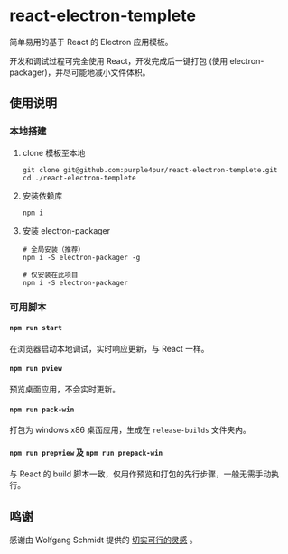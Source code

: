 # react-electron-templete

简单易用的基于 React 的 Electron 应用模板。

开发和调试过程可完全使用 React，开发完成后一键打包 (使用 electron-packager)，并尽可能地减小文件体积。

## 使用说明

### 本地搭建

1. clone 模板至本地
   ```
   git clone git@github.com:purple4pur/react-electron-templete.git
   cd ./react-electron-templete
   ```
2. 安装依赖库
   ```
   npm i
   ```
3. 安装 electron-packager
   ```
   # 全局安装（推荐）
   npm i -S electron-packager -g

   # 仅安装在此项目
   npm i -S electron-packager
   ```

### 可用脚本

#### `npm run start`

在浏览器启动本地调试，实时响应更新，与 React 一样。

#### `npm run pview`

预览桌面应用，不会实时更新。

#### `npm run pack-win`

打包为 windows x86 桌面应用，生成在 `release-builds` 文件夹内。

#### `npm run prepview` 及 `npm run prepack-win`

与 React 的 build 脚本一致，仅用作预览和打包的先行步骤，一般无需手动执行。

## 鸣谢

感谢由 Wolfgang Schmidt 提供的 [切实可行的灵感](https://javascript-conference.com/blog/write-once-run-everywhere-building-desktop-apps-with-react-and-electron/) 。
